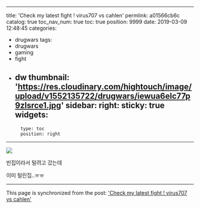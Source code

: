 
---
title: 'Check my latest fight ! virus707 vs cahlen'
permlink: a01566cb6c
catalog: true
toc_nav_num: true
toc: true
position: 9999
date: 2019-03-09 12:48:45
categories:
- drugwars
tags:
- drugwars
- gaming
- fight
- dw
thumbnail: 'https://res.cloudinary.com/hightouch/image/upload/v1552135722/drugwars/iewua6elc77p9zlsrce1.jpg'
sidebar:
    right:
        sticky: true
widgets:
    -
        type: toc
        position: right
---


<a href="https://drugwars.io/i/virus707"><img src="https://res.cloudinary.com/hightouch/image/upload/v1552135722/drugwars/iewua6elc77p9zlsrce1.jpg"></a>

빈집이라서 털려고 갔는데

이미 털린집..ㅠㅠ

- - -

This page is synchronized from the post: ['Check my latest fight ! virus707 vs cahlen'](https://steemit.com/@virus707/a01566cb6c)
